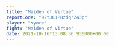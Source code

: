 ```yaml
---
title: "Maiden of Virtue"
reportCode: "92tJC1P8zdqrZ43p"
player: "Kyore"
fight: "Maiden of Virtue"
date: 2021-10-16T13:08:36.936000+00:00
---
```

